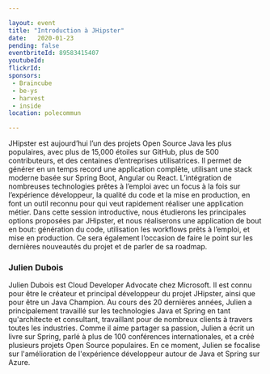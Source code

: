 ```yaml
---

layout: event
title: "Introduction à JHipster"
date:   2020-01-23
pending: false
eventbriteId: 89583415407
youtubeId: 
flickrId:
sponsors:
 - Braincube
 - be-ys
 - harvest
 - inside
location: polecommun

---
```


JHipster est aujourd’hui l’un des projets Open Source Java les plus populaires, avec plus de 15,000 étoiles sur GitHub, plus de 500 contributeurs, et des centaines d’entreprises utilisatrices. Il permet de générer en un temps record une application complète, utilisant une stack moderne basée sur Spring Boot, Angular ou React. L’intégration de nombreuses technologies prêtes à l’emploi avec un focus à la fois sur l’expérience développeur, la qualité du code et la mise en production, en font un outil reconnu pour qui veut rapidement réaliser une application métier.
Dans cette session introductive, nous étudierons les principales options proposées par JHipster, et nous réaliserons une application de bout en bout: génération du code, utilisation les workflows prêts à l’emploi, et mise en production. Ce sera également l’occasion de faire le point sur les dernières nouveautés du projet et de parler de sa roadmap.

### Julien Dubois

Julien Dubois est Cloud Developer Advocate chez Microsoft.
Il est connu pour être le créateur et principal développeur du projet JHipster, ainsi que pour être un Java Champion. Au cours des 20 dernières années, Julien a principalement travaillé sur les technologies Java et Spring en tant qu'architecte et consultant, travaillant pour de nombreux clients à travers toutes les industries. Comme il aime partager sa passion, Julien a écrit un livre sur Spring, parlé à plus de 100 conférences internationales, et a créé plusieurs projets Open Source populaires. En ce moment, Julien se focalise sur l'amélioration de l'expérience développeur autour de Java et Spring sur Azure.
